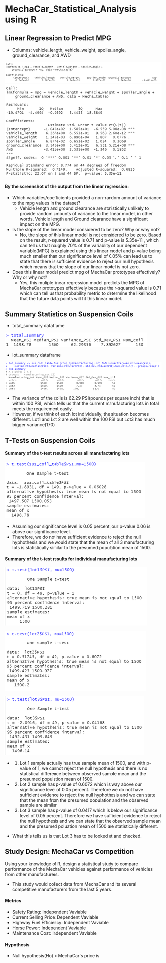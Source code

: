 # MechaCar_Statistical_Analysis using R 

## Linear Regression to Predict MPG
- Columns: vehicle_length, vehicle_weight, spoiler_angle, ground_clearance, and AWD

![Deliverable1_1](Deliverable1_1.png)
![Deliverable1_2](Deliverable1_2.png)

#### By the screenshot of the output from the linear regression:
- Which variables/coefficients provided a non-random amount of variance to the mpg values in the dataset?
  - Vehicle length and ground clearance are statistically unlikely to provide random amounts of variance to the linear model, 
      in other words, Vehicle length and Ground clearance have a significant impact on the MPG. 
- Is the slope of the linear model considered to be zero? Why or why not?
  - No, the slope of this linear model is not considered to be zero. Based on the result, r-squared value is 0.71 and p-value is 5.35e-11 ,
       which can tell us that roughly 70% of the variablity of our dependent variable(MPG) is explained using this linear model and
       p-value being much smaller than our significance level of 0.05% can lead us to state that there is sufficient evidence to reject our null hypothesis
       which means that the slope of our linear model is not zero. 
- Does this linear model predict mpg of MechaCar prototypes effectively? Why or why not?
  - Yes, this muliple linear regression model predicts the MPG of MechaCar prototypes effectively because the r-squared value is 0.71 which
     can tell us that probability metric to determine the likelihood that the future data points will fit this linear model. 
  
## Summary Statistics on Suspension Coils
- total_summary dataframe

![Deliverable2_1](Deliverable2_1.png)

- lot_summary dataframe

![Deliverable2_2](Deliverable2_2.png)

  - The variance of the coils is 62.29 PSI(pounds per square inch) that is within 100 PSI, which tells us that the current manufacturing lots in total
     meets the requirement easily. 
  - However, if we think of each lot individually, the situation becomes different. Lot1 and Lot 2 are well within the 100 PSI but Lot3 has much bigger variance(170).

## T-Tests on Suspension Coils

#### Summary of the t-test results across all manufacturing lots

![Deliverable3_1](Deliverable3_1.png)

  - Assuming our significance level is 0.05 percent, our p-value 0.06 is above our significance level. 
  - Therefore, we do not have sufficient evidence to reject the null hyphothesis and we would state that the mean of all 3 manufacturing lots 
      is statistically similar to the presumed population mean of 1500. 

#### Summary of the t-test results for individual manufacturing lots

![Deliverable3_lot1](Deliverable3_lot1.png)

![Deliverable3_lot2](Deliverable3_lot2.png)

![Deliverable3_lot3](Deliverable3_lot3.png)

  - 1. Lot 1 sample actually has true sample mean of 1500, and with p-value of 1, we cannot reject the null hypothesis and 
      there is no statistical difference between observed sample mean and the presumed population mean of 1500. 
  - 2. Lot 2 sample has p-value of 0.6072 which is way above our significance level of 0.05 percent. 
       Therefore we do not have sufficient evidence to reject the null hyphothesis and we can state that the mean from the presumed population and
       the observed sample are similar
  - 3. Lot 3 sample has p-value of 0.0417 which is below our significance level of 0.05 percent.
       Therefore we have sufficient evidence to reject the null hypothesis and we can state that the observed sample mean and the presumed poluation mean of 1500
       are statistically different. 

- What this tells us is that Lot 3 has to be looked at and checked. 

## Study Design: MechaCar vs Competition
Using your knowledge of R, design a statistical study to compare performance of the MechaCar vehicles against performance of vehicles from other manufacturers.

- This study would collect data from MechaCar and its several competitive manufacturers from the last 5 years. 

#### Metrics
- Safety Rating: Independent Vaviable
- Current Selling Price: Dependent Vaviable
- Highway Fuel Efficiency: Independent Vaviable
- Horse Power: Independent Vaviable
- Maintenance Cost: Independent Vaviable

#### Hypothesis
- Null hypothesis(Ho) = MechaCar's price is 
